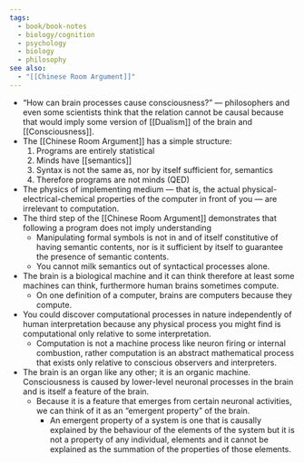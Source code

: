```yaml
---
tags:
  - book/book-notes
  - biology/cognition
  - psychology
  - biology
  - philosophy
see also:
  - "[[Chinese Room Argument]]"
---
```

- “How can brain processes cause consciousness?” — philosophers and even some scientists think that the relation cannot be causal because that would imply some version of [[Dualism]] of the brain and [[Consciousness]].
- The [[Chinese Room Argument]] has a simple structure:
	1. Programs are entirely statistical
	2. Minds have [[semantics]]
	3. Syntax is not the same as, nor by itself sufficient for, semantics
	4. Therefore programs are not minds (QED)
- The physics of implementing medium — that is, the actual physical-electrical-chemical properties of the computer in front of you — are irrelevant to computation.
- The third step of the [[Chinese Room Argument]] demonstrates that following a program does not imply understanding
	- Manipulating formal symbols is not in and of itself constitutive of having semantic contents, nor is it sufficient by itself to guarantee the presence of semantic contents.
	- You cannot milk semantics out of syntactical processes alone.
- The brain is a biological machine and it can think therefore at least some machines can think, furthermore human brains sometimes compute.
	- On one definition of a computer, brains are computers because they compute.
- You could discover computational processes in nature independently of human interpretation because any physical process you might find is computational only relative to some interpretation.
	- Computation is not a machine process like neuron firing or internal combustion, rather computation is an abstract mathematical process that exists only relative to conscious observers and interpreters.
- The brain is an organ like any other; it is an organic machine. Consciousness is caused by lower-level neuronal processes in the brain and is itself a feature of the brain.
	- Because it is a feature that emerges from certain neuronal activities, we can think of it as an “emergent property” of the brain.
		- An emergent property of a system is one that is causally explained by the behaviour of the elements of the system but it is not a property of any individual, elements and it cannot be explained as the summation of the properties of those elements.